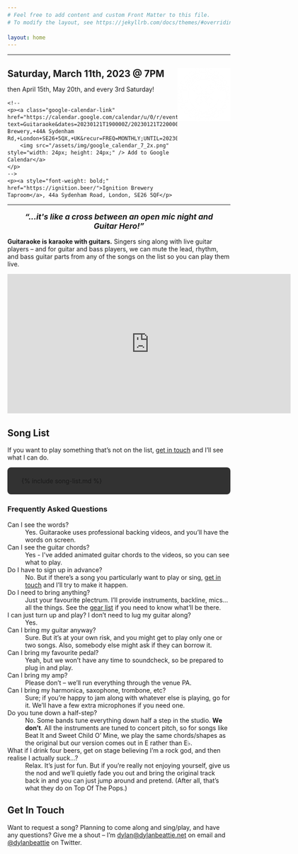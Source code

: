 ```yaml
---
# Feel free to add content and custom Front Matter to this file.
# To modify the layout, see https://jekyllrb.com/docs/themes/#overriding-theme-defaults

layout: home
---
```

<hr />
<section style="text-align: left;">
<a href="https://ignition.beer/">
<img src="ignition-logo-white-on-trans.webp" style="float: right; width: 120px; height: 120px;" />
</a>
    <h2 style="margin-bottom: 2px;">Saturday, March 11th, 2023 @ 7PM</h2>
    <p>then April 15th, May 20th, and every 3rd Saturday!</p>
    
    <!--
    <p><a class="google-calendar-link" href="https://calendar.google.com/calendar/u/0/r/eventedit?text=Guitaraoke&dates=20230121T190000Z/20230121T220000Z&details=https://guitaraoke.live&location=Ignition Brewery,+44A Sydenham Rd,+London+SE26+5QX,+UK&recur=FREQ=MONTHLY;UNTIL=20230601T000000Z;BYDAY=3SA">
        <img src="/assets/img/google_calendar_7_2x.png" style="width: 24px; height: 24px;" /> Add to Google Calendar</a>
    </p>
    -->
    <p><a style="font-weight: bold;" href="https://ignition.beer/">Ignition Brewery Taproom</a>, 44a Sydenham Road, London, SE26 5QF</p>
</section>
<hr />
<div style="font-weight: bold; font-style: italic; text-align: center; font-size: 125%; margin: 16px;">
“...it's like a cross between an open mic night and Guitar Hero!”
</div>
<p><strong>Guitaraoke is karaoke with guitars.</strong> Singers sing along with live guitar players – and for guitar and bass players, we can mute the lead, rhythm, and bass guitar parts from any of the songs on the list so you can play them live.</p>
<section class="youtube-wrapper">
    <iframe width="640" height="315" src="https://www.youtube.com/embed/r_e4PJLCEdg" title="YouTube video player" frameborder="0" allow="accelerometer; autoplay; clipboard-write; encrypted-media; gyroscope; picture-in-picture" allowfullscreen></iframe>
</section>

## Song List

If you want to play something that’s not on the list, [get in touch](#get-in-touch) and I’ll see what I can do.

<div style="background: rgba(0,0,0,0.8); padding: 8px; border-radius: 8px;">
<ul>
{% include song-list.md %}
</ul>
</div>

### Frequently Asked Questions

<dl>
    <dt>Can I see the words?</dt>
    <dd>Yes. Guitaraoke uses professional backing videos, and you’ll have the words on screen.</dd>
    <dt>Can I see the guitar chords?</dt>
    <dd>Yes - I've added animated guitar chords to the videos, so you can see what to play.</dd>
    <dt>Do I have to sign up in advance?</dt>
    <dd>No. But if there’s a song you particularly want to play or sing, <a href="#get-in-touch">get in touch</a> and I’ll try to make it happen.</dd>
    <dt>Do I need to bring anything?</dt>
    <dd>Just your favourite plectrum. I’ll provide instruments, backline, mics... all the things. See the <a href="#gear-list">gear list</a> if you need to know what’ll be there.</dd>
    <dt>I can just turn up and play? I don’t need to lug my guitar along?</dt>
    <dd>Yes.</dd>
    <dt>Can I bring my guitar anyway?</dt>
    <dd>Sure. But it’s at your own risk, and you might get to play only one or two songs. Also, somebody else might ask if they can borrow it.</dd>
    <dt>Can I bring my favourite pedal?</dt>
    <dd>Yeah, but we won’t have any time to soundcheck, so be prepared to plug in and play.</dd>
    <dt>Can I bring my amp?</dt>
    <dd>Please don’t – we’ll run everything through the venue PA.</dd>
    <dt>Can I bring my harmonica, saxophone, trombone, etc?</dt>
    <dd>Sure; if you’re happy to jam along with whatever else is playing, go for it. We’ll have a few extra microphones if you need one.</dd>
    <dt>Do you tune down a half-step?</dt>
    <dd>No. Some bands tune everything down half a step in the studio. <strong>We don’t</strong>. All the instruments are tuned to concert pitch, so for songs like Beat It and Sweet Child O’ Mine, we play the same chords/shapes as the original but our version comes out in E rather than E♭.</dd>
    <dt>What if I drink four beers, get on stage believing I’m a rock god, and then realise I actually suck...?</dt>
    <dd>Relax. It’s just for fun. But if you’re really not enjoying yourself, give us the nod and we’ll quietly fade you out and bring the original track back in and you can just jump around and pretend. (After all, that’s what they do on Top Of The Pops.)</dd>
</dl>

## Get In Touch

Want to request a song? Planning to come along and sing/play, and have any questions? Give me a shout – I’m [dylan@dylanbeattie.net](mailto:dylan@dylanbeattie.net) on email and [@dylanbeattie](https://twitter.com/dylanbeattie) on Twitter.
